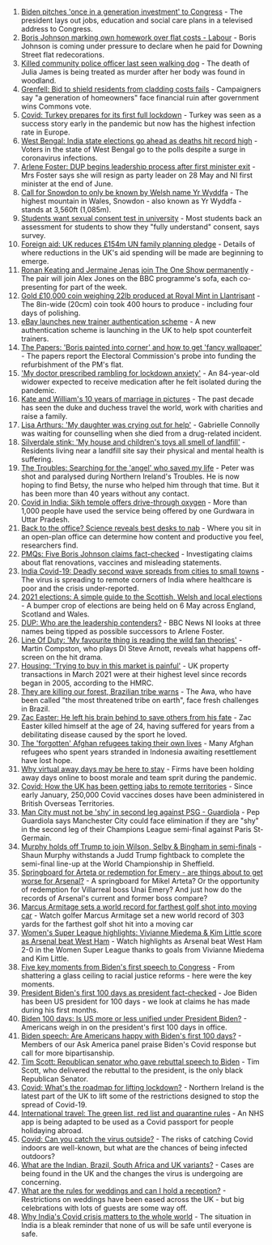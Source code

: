 1. [Biden pitches 'once in a generation investment' to Congress](https://www.bbc.co.uk/news/world-us-canada-56923515) - The president lays out jobs, education and social care plans in a televised address to Congress.
2. [Boris Johnson marking own homework over flat costs - Labour](https://www.bbc.co.uk/news/uk-politics-56922727) - Boris Johnson is coming under pressure to declare when he paid for Downing Street flat redecorations.
3. [Killed community police officer last seen walking dog](https://www.bbc.co.uk/news/uk-england-kent-56925294) - The death of Julia James is being treated as murder after her body was found in woodland.
4. [Grenfell: Bid to shield residents from cladding costs fails](https://www.bbc.co.uk/news/uk-politics-56924131) - Campaigners say "a generation of homeowners" face financial ruin after government wins Commons vote.
5. [Covid: Turkey prepares for its first full lockdown](https://www.bbc.co.uk/news/world-europe-56912668) - Turkey was seen as a success story early in the pandemic but now has the highest infection rate in Europe.
6. [West Bengal: India state elections go ahead as deaths hit record high](https://www.bbc.co.uk/news/world-asia-56924549) - Voters in the state of West Bengal go to the polls despite a surge in coronavirus infections.
7. [Arlene Foster: DUP begins leadership process after first minister exit](https://www.bbc.co.uk/news/uk-northern-ireland-56921825) - Mrs Foster says she will resign as party leader on 28 May and NI first minister at the end of June.
8. [Call for Snowdon to only be known by Welsh name Yr Wyddfa](https://www.bbc.co.uk/news/uk-wales-56913993) - The highest mountain in Wales, Snowdon - also known as Yr Wyddfa - stands at 3,560ft (1,085m).
9. [Students want sexual consent test in university](https://www.bbc.co.uk/news/education-56921873) - Most students back an assessment for students to show they "fully understand" consent, says survey.
10. [Foreign aid: UK reduces £154m UN family planning pledge](https://www.bbc.co.uk/news/uk-56924128) - Details of where reductions in the UK's aid spending will be made are beginning to emerge.
11. [Ronan Keating and Jermaine Jenas join The One Show permanently](https://www.bbc.co.uk/news/entertainment-arts-56925454) - The pair will join Alex Jones on the BBC programme's sofa, each co-presenting for part of the week.
12. [Gold £10,000 coin weighing 22lb produced at Royal Mint in Llantrisant](https://www.bbc.co.uk/news/uk-wales-56920734) - The 8in-wide (20cm) coin took 400 hours to produce - including four days of polishing.
13. [eBay launches new trainer authentication scheme](https://www.bbc.co.uk/news/business-56922493) - A new authentication scheme is launching in the UK to help spot counterfeit trainers.
14. [The Papers: 'Boris painted into corner' and how to get 'fancy wallpaper'](https://www.bbc.co.uk/news/blogs-the-papers-56923517) - The papers report the Electoral Commission's probe into funding the refurbishment of the PM's flat.
15. ['My doctor prescribed rambling for lockdown anxiety'](https://www.bbc.co.uk/news/uk-scotland-edinburgh-east-fife-56919166) - An 84-year-old widower expected to receive medication after he felt isolated during the pandemic.
16. [Kate and William's 10 years of marriage in pictures](https://www.bbc.co.uk/news/uk-56900811) - The past decade has seen the duke and duchess travel the world, work with charities and raise a family.
17. [Lisa Arthurs: 'My daughter was crying out for help'](https://www.bbc.co.uk/news/uk-northern-ireland-56904534) - Gabrielle Connolly was waiting for counselling when she died from a drug-related incident.
18. [Silverdale stink: 'My house and children's toys all smell of landfill'](https://www.bbc.co.uk/news/uk-england-stoke-staffordshire-56917351) - Residents living near a landfill site say their physical and mental health is suffering.
19. [The Troubles: Searching for the 'angel' who saved my life](https://www.bbc.co.uk/news/stories-56904137) - Peter was shot and paralysed during Northern Ireland's Troubles. He is now hoping to find Betsy, the nurse who helped him through that time. But it has been more than 40 years without any contact.
20. [Covid in India: Sikh temple offers drive-through oxygen](https://www.bbc.co.uk/news/world-asia-56922494) - More than 1,000 people have used the service being offered by one Gurdwara in Uttar Pradesh.
21. [Back to the office? Science reveals best desks to nab](https://www.bbc.co.uk/news/health-56886313) - Where you sit in an open-plan office can determine how content and productive you feel, researchers find.
22. [PMQs: Five Boris Johnson claims fact-checked](https://www.bbc.co.uk/news/56915918) - Investigating claims about flat renovations, vaccines and misleading statements.
23. [India Covid-19: Deadly second wave spreads from cities to small towns](https://www.bbc.co.uk/news/world-asia-india-56913047) - The virus is spreading to remote corners of India where healthcare is poor and the crisis under-reported.
24. [2021 elections: A simple guide to the Scottish, Welsh and local elections](https://www.bbc.co.uk/news/uk-politics-56286643) - A bumper crop of elections are being held on 6 May across England, Scotland and Wales.
25. [DUP: Who are the leadership contenders?](https://www.bbc.co.uk/news/uk-northern-ireland-56915407) - BBC News NI looks at three names being tipped as possible successors to Arlene Foster.
26. [Line Of Duty: 'My favourite thing is reading the wild fan theories'](https://www.bbc.co.uk/news/newsbeat-56917121) - Martin Compston, who plays DI Steve Arnott, reveals what happens off-screen on the hit drama.
27. [Housing: 'Trying to buy in this market is painful'](https://www.bbc.co.uk/news/business-56906524) - UK property transactions in March 2021 were at their highest level since records began in 2005, according to the HMRC.
28. [They are killing our forest, Brazilian tribe warns](https://www.bbc.co.uk/news/world-latin-america-56847952) - The Awa, who have been called "the most threatened tribe on earth", face fresh challenges in Brazil.
29. [Zac Easter: He left his brain behind to save others from his fate](https://www.bbc.co.uk/sport/american-football/56894868) - Zac Easter killed himself at the age of 24, having suffered for years from a debilitating disease caused by the sport he loved.
30. [The 'forgotten' Afghan refugees taking their own lives](https://www.bbc.co.uk/news/world-asia-56834217) - Many Afghan refugees who spent years stranded in Indonesia awaiting resettlement have lost hope.
31. [Why virtual away days may be here to stay](https://www.bbc.co.uk/news/business-56899633) - Firms have been holding away days online to boost morale and team sprit during the pandemic.
32. [Covid: How the UK has been getting jabs to remote territories](https://www.bbc.co.uk/news/uk-56923016) - Since early January, 250,000 Covid vaccines doses have been administered in British Overseas Territories.
33. [Man City must not be 'shy' in second leg against PSG - Guardiola](https://www.bbc.co.uk/sport/football/56923631) - Pep Guardiola says Manchester City could face elimination if they are "shy" in the second leg of their Champions League semi-final against Paris St-Germain.
34. [Murphy holds off Trump to join Wilson, Selby & Bingham in semi-finals](https://www.bbc.co.uk/sport/snooker/56917371) - Shaun Murphy withstands a Judd Trump fightback to complete the semi-final line-up at the World Championship in Sheffield.
35. [Springboard for Arteta or redemption for Emery - are things about to get worse for Arsenal?](https://www.bbc.co.uk/sport/football/56836757) - A springboard for Mikel Arteta? Or the opportunity of redemption for Villarreal boss Unai Emery? And just how do the records of Arsenal's current and former boss compare?
36. [Marcus Armitage sets a world record for farthest golf shot into moving car](https://www.bbc.co.uk/sport/av/golf/56927388) - Watch golfer Marcus Armitage set a new world record of 303 yards for the farthest golf shot hit into a moving car
37. [Women's Super League highlights: Vivianne Miedema & Kim Little score as Arsenal beat West Ham](https://www.bbc.co.uk/sport/av/football/56923727) - Watch highlights as Arsenal beat West Ham 2-0 in the Women Super League thanks to goals from Vivianne Miedema and Kim Little.
38. [Five key moments from Biden's first speech to Congress](https://www.bbc.co.uk/news/world-us-canada-56924684) - From shattering a glass ceiling to racial justice reforms - here were the key moments.
39. [President Biden's first 100 days as president fact-checked](https://www.bbc.co.uk/news/56901183) - Joe Biden has been US president for 100 days - we look at claims he has made during his first months.
40. [Biden 100 days: Is US more or less unified under President Biden?](https://www.bbc.co.uk/news/world-us-canada-56919078) - Americans weigh in on the president's first 100 days in office.
41. [Biden speech: Are Americans happy with Biden's first 100 days?](https://www.bbc.co.uk/news/world-us-canada-56919077) - Members of our Ask America panel praise Biden's Covid response but call for more bipartisanship.
42. [Tim Scott: Republican senator who gave rebuttal speech to Biden](https://www.bbc.co.uk/news/world-us-canada-56919082) - Tim Scott, who delivered the rebuttal to the president, is the only black Republican Senator.
43. [Covid: What's the roadmap for lifting lockdown?](https://www.bbc.co.uk/news/explainers-52530518) - Northern Ireland is the latest part of the UK to lift some of the restrictions designed to stop the spread of Covid-19.
44. [International travel: The green list, red list and quarantine rules](https://www.bbc.co.uk/news/explainers-52544307) - An NHS app is being adapted to be used as a Covid passport for people holidaying abroad.
45. [Covid: Can you catch the virus outside?](https://www.bbc.co.uk/news/explainers-55680305) - The risks of catching Covid indoors are well-known, but what are the chances of being infected outdoors?
46. [What are the Indian, Brazil, South Africa and UK variants?](https://www.bbc.co.uk/news/health-55659820) - Cases are being found in the UK and the changes the virus is undergoing are concerning.
47. [What are the rules for weddings and can I hold a reception?](https://www.bbc.co.uk/news/explainers-52811509) - Restrictions on weddings have been eased across the UK - but big celebrations with lots of guests are some way off.
48. [Why India's Covid crisis matters to the whole world](https://www.bbc.co.uk/news/world-asia-india-56907007) - The situation in India is a bleak reminder that none of us will be safe until everyone is safe.

